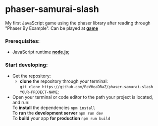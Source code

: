 [node]: https://nodejs.org/en
[game]: https://razstuff.com/samurai-slasher/

# phaser-samurai-slash
My first JavaScript game using the phaser library after reading through "Phaser By Example".
Can be played at **[game]**
### Prerequisites:

- JavaScript runtime **[node.js][node]**;

### Start developing:

- Get the repository:
  - **clone** the repository through your terminal: <br />
    `git clone https://github.com/ReVHeaDRaZ/phaser-samurai-slash YOUR-PROJECT-NAME`;
- Open your terminal or code editor to the path your project is located, and run: <br />
To **install** the dependencies  `npm install` <br />
To **run** the **development server**  `npm run dev` <br />
To **build** your app **for production**  `npm run build` <br />
